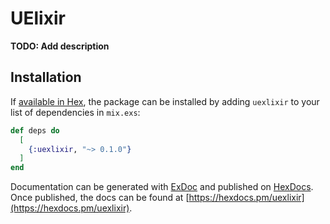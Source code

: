 # UElixir

**TODO: Add description**

## Installation

If [available in Hex](https://hex.pm/docs/publish), the package can be installed
by adding `uexlixir` to your list of dependencies in `mix.exs`:

```elixir
def deps do
  [
    {:uexlixir, "~> 0.1.0"}
  ]
end
```

Documentation can be generated with [ExDoc](https://github.com/elixir-lang/ex_doc)
and published on [HexDocs](https://hexdocs.pm). Once published, the docs can
be found at [https://hexdocs.pm/uexlixir](https://hexdocs.pm/uexlixir).

